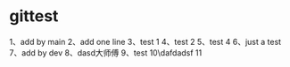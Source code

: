 # gittest
1、add by main
2、add one line
3、test 1
4、test 2
5、test 4
6、just a test
7、add by dev
8、dasd大师傅
9、test
10\dafdadsf
11
